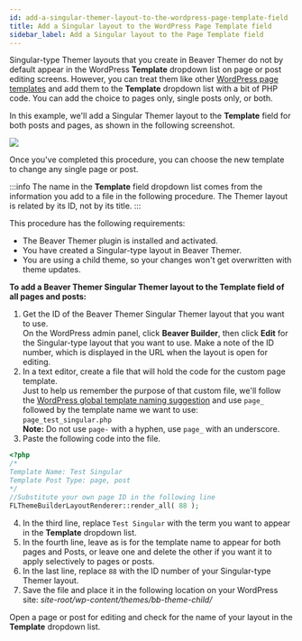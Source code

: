 ```yaml
---
id: add-a-singular-themer-layout-to-the-wordpress-page-template-field
title: Add a Singular layout to the WordPress Page Template field
sidebar_label: Add a Singular layout to the Page Template field
---
```


Singular-type Themer layouts that you create in Beaver Themer do not by default appear in the WordPress **Template** dropdown list on page or post editing screens. However, you can treat them like other [WordPress page templates](https://developer.wordpress.org/themes/template-files-section/page-template-files/) and add them to the **Template** dropdown list with a bit of PHP code. You can add the choice to pages only, single posts only, or both.

In this example, we'll add a Singular Themer layout to the **Template** field for both posts and pages, as shown in the following screenshot.

![](/img/add-a-singular-themer-layout-to-the-wordpress-page-template-field-8fd299ae.png)

Once you've completed this procedure, you can choose the new template to change any single page or post.

:::info
The name in the **Template** field dropdown list comes from the information you add to a file in the following procedure. The Themer layout is related by its ID, not by its title.
:::

This procedure has the following requirements:

  * The Beaver Themer plugin is installed and activated.
  * You have created a Singular-type layout in Beaver Themer.
  * You are using a child theme, so your changes won't get overwritten with theme updates.

**To add a Beaver Themer Singular Themer layout to the Template field of all pages and posts:**

  1. Get the ID of the Beaver Themer Singular Themer layout that you want to use.  
  On the WordPress admin panel, click **Beaver Builder**, then click **Edit** for the Singular-type layout that you want to use. Make a note of the ID number, which is displayed in the URL when the layout is open for editing.
  2. In a text editor, create a file that will hold the code for the custom page template.  
  Just to help us remember the purpose of that custom file, we'll follow the [WordPress global template naming suggestion](https://developer.wordpress.org/themes/template-files-section/page-template-files/#creating-custom-page-templates-for-global-use) and use `page_` followed by the template name we want to use:  
  `page_test_singular.php`  
  **Note:** Do not use `page-` with a hyphen, use `page_` with an underscore.
  3. Paste the following code into the file.  
  ```php
  <?php
  /*
  Template Name: Test Singular
  Template Post Type: page, post
  */
  //Substitute your own page ID in the following line
  FLThemeBuilderLayoutRenderer::render_all( 88 );
  ```
  4. In the third line, replace `Test Singular` with the term you want to appear in the **Template** dropdown list.
  5. In the fourth line, leave as is for the template name to appear for both pages and Posts, or leave one and delete the other if you want it to apply selectively to pages or posts.
  6. In the last line, replace `88` with the ID number of your Singular-type Themer layout.
  7. Save the file and place it in the following location on your WordPress site:
  *site-root/wp-content/themes/bb-theme-child/*

Open a page or post for editing and check for the name of your layout in the **Template** dropdown list.
